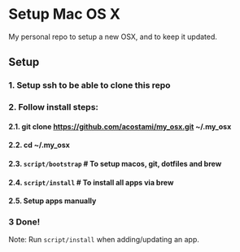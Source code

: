 Setup Mac OS X
==============
My personal repo to setup a new OSX, and to keep it updated.

Setup
-----

### 1. Setup ssh to be able to clone this repo
### 2. Follow install steps:
#### 2.1. git clone https://github.com/acostami/my_osx.git ~/.my_osx
#### 2.2. cd ~/.my_osx
#### 2.3. `script/bootstrap` # To setup macos, git, dotfiles and brew 
#### 2.4. `script/install`   # To install all apps via brew
#### 2.5. Setup apps manually 
### 3 Done!

Note: Run `script/install` when adding/updating an app.